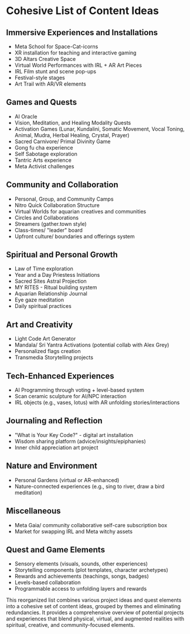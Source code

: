 # Cohesive List of Content Ideas

## Immersive Experiences and Installations
- Meta School for Space-Cat-icorns
- XR installation for teaching and interactive gaming
- 3D Altars Creative Space
- Virtual World Performances with IRL + AR Art Pieces
- IRL Film stunt and scene pop-ups
- Festival-style stages
- Art Trail with AR/VR elements

## Games and Quests
- AI Oracle
- Vision, Meditation, and Healing Modality Quests
- Activation Games (Lunar, Kundalini, Somatic Movement, Vocal Toning, Animal, Mudra, Herbal Healing, Crystal, Prayer)
- Sacred Carnivore/ Primal Divinity Game
- Gong fu cha experience
- Self Sabotage exploration
- Tantric Arts experience
- Meta Activist challenges

## Community and Collaboration
- Personal, Group, and Community Camps
- Nitro Quick Collaboration Structure
- Virtual Worlds for aquarian creatives and communities
- Circles and Collaborations
- Streamers (gather.town style)
- Class-times/ "leader" board
- Upfront culture/ boundaries and offerings system

## Spiritual and Personal Growth
- Law of Time exploration
- Year and a Day Priestess Initiations
- Sacred Sites Astral Projection
- MY RITES - Ritual building system
- Aquarian Relationship Journal
- Eye gaze meditation
- Daily spiritual practices

## Art and Creativity
- Light Code Art Generator
- Mandala/ Sri Yantra Activations (potential collab with Alex Grey)
- Personalized flags creation
- Transmedia Storytelling projects

## Tech-Enhanced Experiences
- AI Programming through voting + level-based system
- Scan ceramic sculpture for AI/NPC interaction
- IRL objects (e.g., vases, lotus) with AR unfolding stories/interactions

## Journaling and Reflection
- "What is Your Key Code?" - digital art installation
- Wisdom sharing platform (advice/insights/epiphanies)
- Inner child appreciation art project

## Nature and Environment
- Personal Gardens (virtual or AR-enhanced)
- Nature-connected experiences (e.g., sing to river, draw a bird meditation)

## Miscellaneous
- Meta Gaia/ community collaborative self-care subscription box
- Market for swapping IRL and Meta witchy assets

## Quest and Game Elements
- Sensory elements (visuals, sounds, other experiences)
- Storytelling components (plot templates, character archetypes)
- Rewards and achievements (teachings, songs, badges)
- Levels-based collaboration
- Programmable access to unfolding layers and rewards

This reorganized list combines various project ideas and quest elements into a cohesive set of content ideas, grouped by themes and eliminating redundancies. It provides a comprehensive overview of potential projects and experiences that blend physical, virtual, and augmented realities with spiritual, creative, and community-focused elements.
